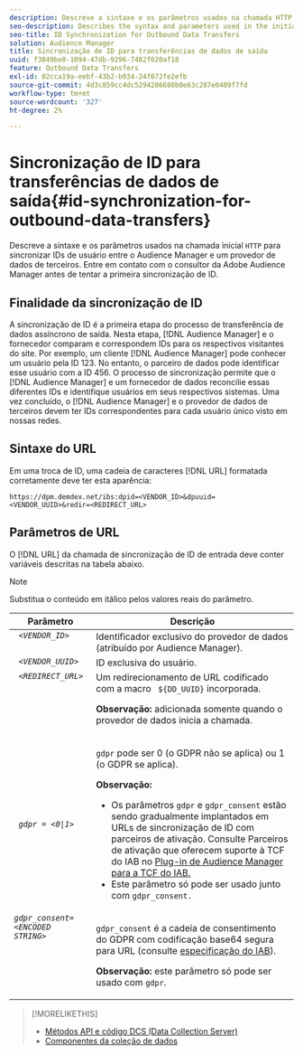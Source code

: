 ```yaml
---
description: Descreve a sintaxe e os parâmetros usados na chamada HTTP inicial para sincronizar IDs de usuário entre o Audience Manager e um provedor de dados de terceiros. Entre em contato com o consultor da Adobe Audience Manager antes de tentar a primeira sincronização de ID.
seo-description: Describes the syntax and parameters used in the initial HTTP call to synchronize user IDs between Audience Manager and a third-party data provider. Contact your Adobe Audience Manager consultant before attempting your first ID synchronization.
seo-title: ID Synchronization for Outbound Data Transfers
solution: Audience Manager
title: Sincronização de ID para transferências de dados de saída
uuid: f3849be8-1094-47db-9296-7482f020af18
feature: Outbound Data Transfers
exl-id: 02cca19a-eebf-43b2-b034-24f072fe2efb
source-git-commit: 4d3c859cc4dc5294286680b0e63c287e0409f7fd
workflow-type: tm+mt
source-wordcount: '327'
ht-degree: 2%

---
```


# Sincronização de ID para transferências de dados de saída{#id-synchronization-for-outbound-data-transfers}

Descreve a sintaxe e os parâmetros usados na chamada inicial `HTTP` para sincronizar IDs de usuário entre o Audience Manager e um provedor de dados de terceiros. Entre em contato com o consultor da Adobe Audience Manager antes de tentar a primeira sincronização de ID.

<!-- c_id_sync_out.xml -->

## Finalidade da sincronização de ID

A sincronização de ID é a primeira etapa do processo de transferência de dados assíncrono de saída. Nesta etapa, [!DNL Audience Manager] e o fornecedor comparam e correspondem IDs para os respectivos visitantes do site. Por exemplo, um cliente [!DNL Audience Manager] pode conhecer um usuário pela ID 123. No entanto, o parceiro de dados pode identificar esse usuário com a ID 456. O processo de sincronização permite que o [!DNL Audience Manager] e um fornecedor de dados reconcilie essas diferentes IDs e identifique usuários em seus respectivos sistemas. Uma vez concluído, o [!DNL Audience Manager] e o provedor de dados de terceiros devem ter IDs correspondentes para cada usuário único visto em nossas redes.

## Sintaxe do URL

Em uma troca de ID, uma cadeia de caracteres [!DNL URL] formatada corretamente deve ter esta aparência:

```
https://dpm.demdex.net/ibs:dpid=<VENDOR_ID>&dpuuid=<VENDOR_UUID>&redir=<REDIRECT_URL>
```

## Parâmetros de URL

O [!DNL URL] da chamada de sincronização de ID de entrada deve conter variáveis descritas na tabela abaixo.

>[!NOTE]
>
>Substitua o conteúdo em itálico pelos valores reais do parâmetro.

<table id="table_EB9F4246E2A34ABB8ED06EA458EB186F"> 
 <thead> 
  <tr> 
   <th colname="col1" class="entry"> Parâmetro </th> 
   <th colname="col2" class="entry"> Descrição </th> 
  </tr> 
 </thead>
 <tbody> 
  <tr valign="top"> 
   <td colname="col1"> <code> <i>&lt;VENDOR_ID&gt;</i> </code> </td> 
   <td colname="col2">Identificador exclusivo do provedor de dados (atribuído por <span class="keyword"> Audience Manager</span>). </td> 
  </tr> 
  <tr valign="top"> 
   <td colname="col1"> <code> <i>&lt;VENDOR_UUID&gt;</i> </code> </td> 
   <td colname="col2"> ID exclusiva do usuário. </td> 
  </tr> 
  <tr valign="top"> 
   <td colname="col1"> <code> <i>&lt;REDIRECT_URL&gt;</i> </code> </td> 
   <td colname="col2">Um redirecionamento de URL codificado com a macro <code> ${DD_UUID}</code> incorporada. <p><b>Observação:</b> adicionada somente quando o provedor de dados inicia a chamada. </p> </td> 
  </tr> 
    </tr> 
  <tr> 
   <td colname="col1"> <code> <i>gdpr = &lt;0|1&gt;</i> </code> </td> 
   <td colname="col2"> <p><code>gdpr</code> pode ser 0 (o GDPR não se aplica) ou 1 (o GDPR se aplica).</p><p><b>Observação:</b> <ul><li>Os parâmetros <code>gdpr</code> e <code>gdpr_consent</code> estão sendo gradualmente implantados em URLs de sincronização de ID com parceiros de ativação. Consulte Parceiros de ativação que oferecem suporte à TCF do IAB no <a href="../../overview/data-security-and-privacy/aam-iab-plugin.md#aam-activation-partners">Plug-in de Audience Manager para a TCF do IAB.</a></li><li>Este parâmetro só pode ser usado junto com <code>gdpr_consent.</code></li></ul></p></td>
  </tr> 
    </tr> 
  <tr valign="top"> 
   <td colname="col1"> <code><i>gdpr_consent=&lt;ENCODED STRING&gt;</i> </code> </td> 
   <td colname="col2"><p><code>gdpr_consent</code> é a cadeia de consentimento do GDPR com codificação base64 segura para URL (consulte <a href="https://github.com/InteractiveAdvertisingBureau/GDPR-Transparency-and-Consent-Framework/blob/master/URL-based%20Consent%20Passing_%20Framework%20Guidance.md#specifications" format="http" scope="external"> especificação do IAB</a>).</p><p><b>Observação:</b> este parâmetro só pode ser usado com <code>gdpr</code>.</p> </td> 
  </tr> 
 </tbody> 
</table>

>[!MORELIKETHIS]
>
>* [Métodos API e código DCS (Data Collection Server)](../../api/dcs-intro/dcs-event-calls/dcs-event-calls.md)
>* [Componentes da coleção de dados](../../reference/system-components/components-data-collection.md)
